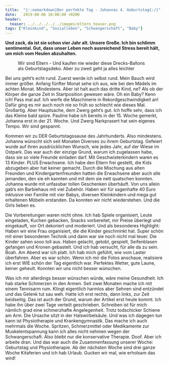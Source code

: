 ```yaml
---
title:  "{::nomarkdown}Der perfekte Tag - Johannas 4. Geburtstag{:/}"
date:   2019-08-06 10:00:00 +0200
header:
  teaser: ../../../../../images/eltern_teaser.png
tags: ["Kleinkind", "Sozialleben", "Schwangerschaft", "Baby"]
---
```


**Und zack, da ist sie schon vier Jahr alt. Unsere Große. Ich bin schlimm sentimental. Gut, dass unser Leben noch ausreichend Stress bereit hält, um mich vom Heulen abzuhalten.**

<figure>
  <img src="../../../../../images/eltern.png" alt="">
  <figcaption>Wir sind Eltern - Und kaufen nie wieder diese Drecks-Ballons als Geburtstagsdeko. Aber zu zweit geht ja alles leichter</figcaption>
</figure>

 Bei uns geht’s echt rund. Zuerst werde ich selbst rund. Mein Bauch wird immer größer. Anfang fünfter Monat sehe ich aus, wie bei den Mädels im achten Monat. Mindestens. Aber ist halt auch das dritte Kind, ne? Als ob der Körper die ganze Zeit in Startposition gewesen wäre. Oh ein Baby? Kenn ich! Pass mal auf. Ich werfe die Maschinerie in Rekordgeschwindigkeit an! Dafür ging es mir auch noch nie so früh so schlecht wie dieses Mal. Großartig. Aber Hauptsache, dem Zwerg geht’s gut. Ich hoffe sehr, dass ich das Kleine bald spüre. Pauline habe ich bereits in der 15. Woche gemerkt, Johanna erst in der 21. Woche. Und Zwerg Narkprasert hat sein eigenes Tempo. Wir sind gespannt.

Kommen wir zu DER Geburtstagssause des Jahrhunderts. Also mindestens. Johanna wünscht sich seit Monaten Diverses zu ihrem Geburtstag. Gefeiert wurde auf ihren ausdrücklichen Wunsch, wie jedes Jahr, auf der Wiese im Ostpark. Das war auch der einzige Grund, warum ich zugelassen habe, dass sie so viele Freunde einladen darf. Mit Geschwisterkindern waren es 13 Kinder. PLUS Erwachsene. Ich habe den Eltern frei gestellt, die Kids abzugeben aber hat keiner gemacht. Durch die Mischung aus alten Freunden und Kindergartenfreunden hatten die Erwachsene aber auch alle jemanden, den sie eh kannten und mit dem sie nett quatschen konnten. Johanna wurde mit unfassbar tollen Geschenken überhäuft. Von uns allein gab’s ein Barbiehaus mit viel Zubehör. Haben wir für sagenhafte 40 Euro inklusive vier Familie mit vier Babys, diversen Kleinkindern und mega gut erhaltenen Möbeln erstanden. Da konnten wir nicht wiederstehen. Und die Girls lieben es. 

Die Vorbereitungen waren nicht ohne. Ich hab Spiele organisiert, Leute eingeladen, Kuchen gebacken, Snacks vorbereitet, mir Preise überlegt und eingekauft, vor Ort dekoriert und moderiert. Und als besonderes Highlight: Haben wir eine Frau organisiert, die die Kinder geschminkt hat. Super schön mit einer besonderen Technik und dann war sie noch nicht mal teuer. Die Kinder sahen sooo toll aus. Haben gelacht, getobt, gespielt, Seifenblasen gefangen und Kronen gebastelt. Und ich hab versucht, für alle da zu sein. Boah. Am Abend war ich platt. Ich hab mich gefühlt, wie vom Laster überfahren. Aber es war schön. Wenn ich mir die Fotos anschaue, realisiere ich erst WIE schön der Tag eigentlich war. Perfektes Wetter, gute Laune, keiner geheult. Konnten wir uns nicht besser wünschen. 

Was ich mir allerdings besser wünschen würde, wäre meine Gesundheit. Ich hab starke Schmerzen in den Armen. Seit zwei Monaten mache ich mit einem Tennisarm rum. Klingt eigentlich harmlos aber Sehnen sind entzündet und das Gelenk tut sau weh. Hatte ich erst rechts, dann links, zur Zeit beidseitig. Das ist auch der Grund, warum der Artikel erst heute kommt. Ich habe ihn über zwei Tage verteilt geschrieben. Schreiben ist für mich nämlich grad eine schmerzhafte Angelegenheit. Trotz todschicker Schiene am Arm. Die Ursache sitzt in der Halswirbelsäule. Und was ich dagegen tun kann ist Physiotherapie und Krankengymnastik. Das mache ich auch mehrmals die Woche. Spritzen, Schmerzmittel oder Medikamente zur Muskelentspannung kann ich alles nicht nehmen wegen der Schwangerschaft. Also bleibt nur die konservative Therapie. Doof. Aber ich arbeite dran. Und das war auch die Zusammenfassung unserer Woche: Geburtstag und Physiotherapie. Ab der nächsten Woche sind drei ganze Woche Kitaferien und ich hab Urlaub. Gucken wir mal, wie erholsam das wird! 
  



  











 















 












   






































